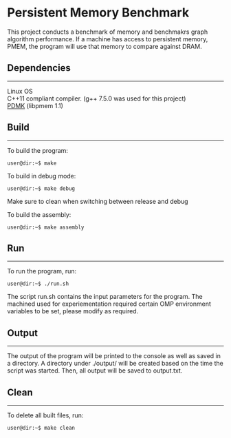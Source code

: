 Persistent Memory Benchmark
===

This project conducts a benchmark of memory and benchmakrs graph algorithm performance. If a machine has access to persistent memory, PMEM, the program will use that memory to compare against DRAM.

Dependencies
---
___
Linux OS \
C++11 compliant compiler. (g++ 7.5.0 was used for this project) \
[PDMK](https://github.com/pmem/pmdk/) (libpmem 1.1) 

Build
---
___
To build the program:
```console
user@dir:~$ make
```

To build in debug mode:
```console
user@dir:~$ make debug
```

Make sure to clean when switching between release and debug

To build the assembly:
```console
user@dir:~$ make assembly
```

Run
---
___
To run the program, run:
```console
user@dir:~$ ./run.sh
```

The script run.sh contains the input parameters for the program. The machined used for experiementation required certain OMP environment variables to be set, please modify as required.

Output
---
___
The output of the program will be printed to the console as well as saved in a directory. A directory under ./output/ will be created based on the time the script was started. Then, all output will be saved to output.txt.

Clean
---
___
To delete all built files, run:
```console
user@dir:~$ make clean
```